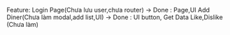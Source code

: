Feature: 
	Login Page(Chưa lưu user,chưa router) -> Done : Page,UI
	Add Diner(Chưa làm modal,add list,UI) -> Done : UI button,
	Get Data Like,Dislike (Chưa làm)
 